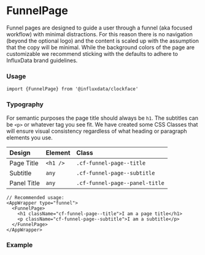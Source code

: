 # FunnelPage

Funnel pages are designed to guide a user through a funnel (aka focused workflow) with minimal distractions. For this reason there is no navigation (beyond the optional logo) and the content is scaled up with the assumption that the copy will be minimal. While the background colors of the page are customizable we recommend sticking with the defaults to adhere to InfluxData brand guidelines.

### Usage

```tsx
import {FunnelPage} from '@influxdata/clockface'
```

### Typography

For semantic purposes the page title should always be `h1`. The subtitles can be `<p>` or whatever tag you see fit. We have created some CSS Classes that will ensure visual consistency regardless of what heading or paragraph elements you use.

| Design | Element | Class |
|:------------|:--------|:------|
| Page Title | `<h1 />` | `.cf-funnel-page--title` |
| Subtitle | `any` | `.cf-funnel-page--subtitle` |
| Panel Title | `any` | `.cf-funnel-page--panel-title` |

```tsx
// Recommended usage:
<AppWrapper type="funnel">
  <FunnelPage>
    <h1 className="cf-funnel-page--title">I am a page title</h1>
    <p className="cf-funnel-page--subtitle">I am a subtitle</p>
  </FunnelPage>
</AppWrapper>
```

### Example

<!-- STORY -->

<!-- STORY HIDE START -->

<!-- STORY HIDE END -->

<!-- PROPS -->
